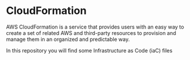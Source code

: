 # CloudFormation
AWS CloudFormation is a service that provides users with an easy way to create a set of related AWS and third-party resources to provision and manage them in an organized and predictable way.

In this repository you will find some Infrastructure as Code (iaC) files
